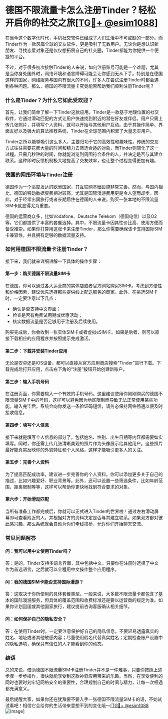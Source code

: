 # 德国不限流量卡怎么注册Tinder？轻松开启你的社交之旅[[TG💪+ @esim1088](https://t.me/s/esim1088)]

在当今这个数字化时代，手机社交软件已经成了人们生活中不可或缺的一部分。而Tinder作为一款风靡全球的交友软件，更是吸引了无数用户。无论你是想认识新朋友、寻找恋爱对象还是仅仅想拓展自己的社交圈，Tinder都能为你提供一个便捷的平台。

不过，对于很多初次接触Tinder的人来说，如何注册账号可能是一个难题，尤其是当你身处国外时，网络环境和语言障碍可能会让你感到无从下手。特别是在德国这样的国家，网络服务与国内有很大的不同，许多人在尝试注册Tinder时都会遇到各种问题。那么，德国的不限流量卡究竟能否帮助我们顺利注册Tinder呢？

### **什么是Tinder？为什么它如此受欢迎？**

首先，让我们简单了解一下Tinder这款应用。Tinder是一款基于地理位置的社交软件，它通过滑动匹配的方式让用户快速找到附近的潜在好友或伴侣。用户只需上传几张照片，并填写个人资料，就可以开始与其他用户互动。由于其操作简单、界面友好以及强大的算法推荐系统，Tinder在全球范围内积累了大量忠实用户。

Tinder之所以能够吸引这么多人，主要归功于它的高效性和趣味性。传统的交友方式往往需要花费大量的时间和精力去筛选合适的对象，而Tinder则简化了这一过程。只需几秒钟的时间，你就能浏览到周围符合条件的人，并决定是否与其建立联系。这种即时反馈机制极大地提高了交友效率，也让整个过程变得更加有趣。

### **德国的网络环境与Tinder注册**

德国作为一个高度发达的欧洲国家，其互联网基础设施非常完善。然而，与国内相比，德国的移动数据资费相对较高，尤其是国际漫游费用更是令人望而却步。因此，对于经常出国旅行或者长期居住在德国的人来说，购买一张本地的不限流量SIM卡就显得尤为重要。

德国的运营商众多，比如Vodafone、Deutsche Telekom（德国电信）以及O2等，它们都提供了丰富的套餐选择。其中，不限流量卡因其性价比高、使用方便而备受推崇。如果你打算用这张卡来注册Tinder，那么你需要确保该卡支持国际SIM卡兼容性，并且拥有足够的数据流量支持。

### **如何用德国不限流量卡注册Tinder？**

接下来，我们就来详细讲解一下具体的操作步骤：

#### **第一步：购买德国不限流量SIM卡**
在德国，你可以通过各大运营商的实体店或者官方网站购买SIM卡。考虑到方便性和价格因素，建议优先选择那些提供线上配送服务的商家。此外，在挑选SIM卡时，一定要注意以下几点：
- 确认是否支持中文界面；
- 检查是否有免费试用期或优惠活动；
- 核实数据流量是否足够用于注册及后续使用。

购买完成后，你会收到一张实体SIM卡或者虚拟eSIM卡。如果是后者，则可以直接下载相应的应用程序并按照提示完成激活。

#### **第二步：下载并安装Tinder应用**
无论是安卓还是iOS设备，都可以直接从官方应用商店搜索“Tinder”进行下载。下载完成后打开应用，点击右下角的“注册”按钮开始创建新账户。

#### **第三步：输入手机号码**
在注册页面，你需要输入一个有效的手机号码。这里建议使用你刚刚购买的德国不限流量SIM卡中的号码，这样可以避免因为地区限制而导致无法正常使用某些功能。输入完毕后，系统会向你发送一条验证码短信，请务必保持网络畅通以便及时接收信息。

#### **第四步：填写个人信息**
接下来就是填写个人信息的部分了。包括姓名、性别、出生日期等内容都需要如实填写。同时，你还需上传几张清晰美观的照片作为头像展示给其他用户。这些照片最好能真实反映你的外貌特征和个人风格，这样才能吸引更多人的关注。

#### **第五步：完善个人资料**
为了提高匹配成功率，建议进一步完善你的个人资料。你可以添加更多关于自己的描述，比如兴趣爱好、职业背景等。此外，还可以设置一些筛选条件，比如年龄范围、距离限制等等，这样可以帮助你更快地找到符合要求的对象。

#### **第六步：开始滑动匹配**
当所有准备工作都完成后，你就可以正式进入Tinder的世界啦！通过左右滑动屏幕即可查看附近的人，并根据对方的资料决定是否与其建立联系。如果双方都对彼此感兴趣，那么系统就会自动为你们牵线搭桥，允许你们开始聊天交流。

### **常见问题解答**

#### **问：我可以用中文使用Tinder吗？**
答：是的，Tinder支持多语言界面，其中包括中文。只要你在注册时选择了中文作为首选语言，之后就可以全程用中文操作整个应用程序。

#### **问：我的德国SIM卡能否支持国际漫游？**
答：这取决于你所使用的具体套餐类型。一般来说，大多数不限流量卡都包含了基本的国际漫游服务，但具体的覆盖范围和收费标准还是要以运营商的规定为准。如果你计划回国或其他国家旅行，建议提前咨询客服确认相关细节。

#### **问：如何保护自己的隐私安全？**
答：在使用Tinder时，一定要注意保护好自己的隐私信息。不要轻易透露真实的姓名、地址或者其他敏感内容；尽量使用假名代替真实姓名；定期检查账户设置中的隐私选项，确保只有信任的人才能看到你的动态。

### **结语**

总的来说，借助德国不限流量SIM卡注册Tinder并不是一件难事，只要你按照上述步骤一步步操作，很快就能享受到这款神奇应用带来的乐趣。当然，在享受便利的同时也要时刻牢记网络安全的重要性，合理规划自己的时间与精力，让每一次相遇都充满意义。

最后提醒大家，如果你还在犹豫要不要入手一张德国不限流量SIM卡的话，不妨试试看吧！相信它会给你的生活带来意想不到的变化哦～[[TG💪+ @esim1088](https://t.me/s/esim1088) ![Image](https://i.postimg.cc/4NQfJmqS/Snipaste-2025-05-13-00-14-12.png)]